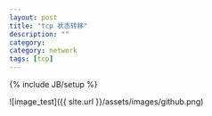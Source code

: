 ```yaml
---
layout: post
title: "tcp 状态转移"
description: ""
category: 
category: network 
tags: [tcp]
---
```

{% include JB/setup %}

![image_test]({{ site.url }}/assets/images/github.png)

